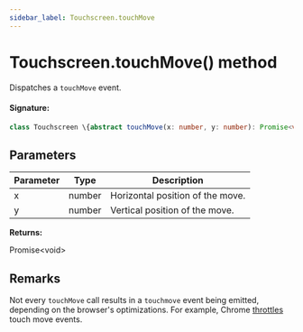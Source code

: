 ```yaml
---
sidebar_label: Touchscreen.touchMove
---
```


# Touchscreen.touchMove() method

Dispatches a `touchMove` event.

#### Signature:

```typescript
class Touchscreen \{abstract touchMove(x: number, y: number): Promise<void>;\}
```

## Parameters

| Parameter | Type   | Description                      |
| --------- | ------ | -------------------------------- |
| x         | number | Horizontal position of the move. |
| y         | number | Vertical position of the move.   |

**Returns:**

Promise&lt;void&gt;

## Remarks

Not every `touchMove` call results in a `touchmove` event being emitted, depending on the browser's optimizations. For example, Chrome [throttles](https://developer.chrome.com/blog/a-more-compatible-smoother-touch/#chromes-new-model-the-throttled-async-touchmove-model) touch move events.
